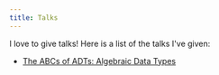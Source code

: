 ```yaml
---
title: Talks
---
```


I love to give talks! Here is a list of the talks I've given:

- [The ABCs of ADTs: Algebraic Data Types][abc-adt]

[abc-adt]: abc-adt.pdf
